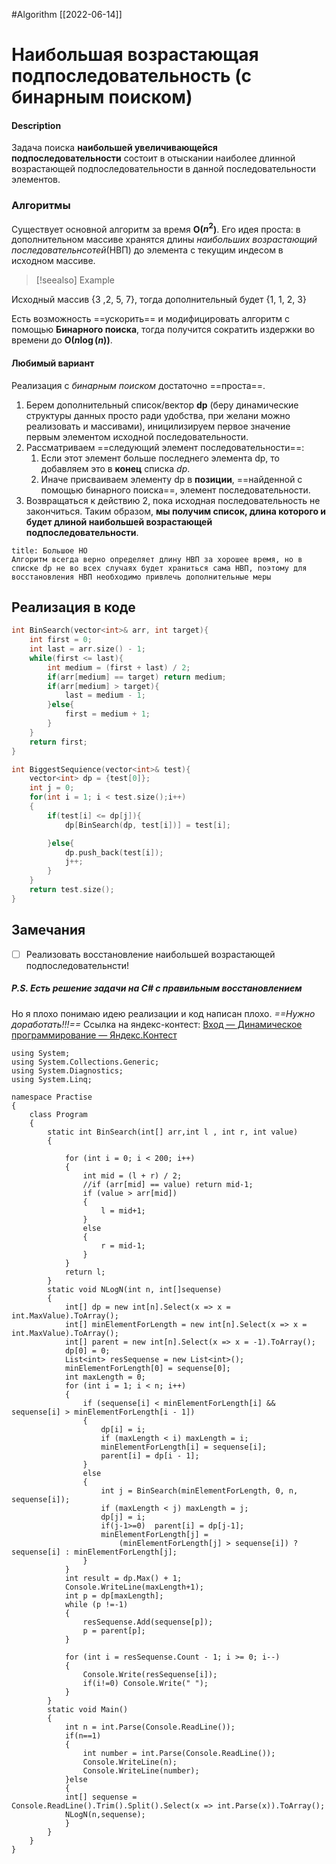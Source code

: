 #Algorithm 
[[2022-06-14]]
# Наибольшая возрастающая подпоследовательность (с бинарным поиском)
#### Description 
Задача поиска **наибольшей увеличивающейся подпоследовательности** состоит в отыскании наиболее длинной возрастающей подпоследовательности в данной последовательности элементов.
### Алгоритмы
Существует основной алгоритм за время **O($n^{2}$)**. Его идея проста: в дополнительном массиве хранятся длины *наибольших возрастающий последовательнсотей*(НВП) до элемента с текущим индесом в исходном массиве. 
> [!seealso] Example
> 
Исходный массив {3 ,2, 5, 7}, тогда дополнительный будет {1, 1, 2, 3}

Есть возможность ==ускорить== и модифицировать алгоритм с помощью **Бинарного поиска**, тогда получится сократить издержки во времени до **O($n\log(n)$)**.
#### Любимый вариант
Реализация с *бинарным поиском* достаточно ==проста==.
1) Берем дополнительный список/вектор **dp** (беру динамические структуры данных просто ради удобства, при желани можно реализовать и массивами), иницилизируем первое значение первым элементом исходной последовательности.
2) Рассматриваем ==следующий элемент последовательности==:
	1) Если этот элемент больше последнего элемента dp, то добавляем это в **конец** списка *dp*.
	2) Иначе присваиваем элементу dp в **позиции**, ==найденной с помощью бинарного поиска==, элемент последовательности.
3) Возвращаться к действию 2, пока исходная последовательность не закончиться.
Таким образом, **мы получим список, длина которого и будет длиной наибольшей возрастающей подпоследовательности**.
```ad-danger
title: Большое НО
Алгоритм всегда верно определяет длину НВП за хорошее время, но в списке dp не во всех случаях будет храниться сама НВП, поэтому для восстановления НВП необходимо привлечь дополнительные меры

```

## Реализация в коде
```cpp
int BinSearch(vector<int>& arr, int target){
    int first = 0;
    int last = arr.size() - 1;
    while(first <= last){
        int medium = (first + last) / 2;
        if(arr[medium] == target) return medium;
        if(arr[medium] > target){
            last = medium - 1;
        }else{
            first = medium + 1;
        }
    }
    return first;
}

int BiggestSequience(vector<int>& test){
    vector<int> dp = {test[0]};
    int j = 0;
    for(int i = 1; i < test.size();i++)
    {
        if(test[i] <= dp[j]){
            dp[BinSearch(dp, test[i])] = test[i];

        }else{
            dp.push_back(test[i]);
            j++;
        }
    }
    return test.size();
}
```
## Замечания
- [ ] Реализовать восстановление наибольшей возрастающей подпоследовательнсти!

##### P.S. Есть решение задачи на C# с правильным восстановлением
Но я плохо понимаю идею реализации и код написан плохо. *==Нужно доработать!!!==*
Ссылка на яндекс-контест: [Вход — Динамическое программирование — Яндекс.Контест](https://contest.yandex.ru/contest/26701)
```Csharp
using System;
using System.Collections.Generic;
using System.Diagnostics;
using System.Linq;

namespace Practise
{
    class Program
    {
        static int BinSearch(int[] arr,int l , int r, int value)
        {
           
            for (int i = 0; i < 200; i++)
            {
                int mid = (l + r) / 2;
                //if (arr[mid] == value) return mid-1;
                if (value > arr[mid])
                {
                    l = mid+1;
                }
                else
                {
                    r = mid-1;
                }
            }
            return l;
        }
        static void NLogN(int n, int[]sequense)
        {
            int[] dp = new int[n].Select(x => x = int.MaxValue).ToArray();
            int[] minElementForLength = new int[n].Select(x => x = int.MaxValue).ToArray();
            int[] parent = new int[n].Select(x => x = -1).ToArray();
            dp[0] = 0;
            List<int> resSequense = new List<int>();
            minElementForLength[0] = sequense[0];
            int maxLength = 0;
            for (int i = 1; i < n; i++)
            {
                if (sequense[i] < minElementForLength[i] && sequense[i] > minElementForLength[i - 1])
                {
                    dp[i] = i;
                    if (maxLength < i) maxLength = i;
                    minElementForLength[i] = sequense[i];
                    parent[i] = dp[i - 1];
                }
                else
                {
                    int j = BinSearch(minElementForLength, 0, n, sequense[i]);
                    if (maxLength < j) maxLength = j;
                    dp[j] = i;
                    if(j-1>=0)  parent[i] = dp[j-1];
                    minElementForLength[j] =
                        (minElementForLength[j] > sequense[i]) ? sequense[i] : minElementForLength[j];                    
                }
            }
            int result = dp.Max() + 1;
            Console.WriteLine(maxLength+1);
            int p = dp[maxLength];
            while (p !=-1)
            {
                resSequense.Add(sequense[p]);
                p = parent[p];
            }

            for (int i = resSequense.Count - 1; i >= 0; i--)
            {
                Console.Write(resSequense[i]);
                if(i!=0) Console.Write(" ");
            }
        }
        static void Main()
        {
            int n = int.Parse(Console.ReadLine());
            if(n==1)
            {
            	int number = int.Parse(Console.ReadLine());
                Console.WriteLine(n);
                Console.WriteLine(number);    
            }else
            {
            int[] sequense = Console.ReadLine().Trim().Split().Select(x => int.Parse(x)).ToArray();
            NLogN(n,sequense);
            }            
        }        
    }
}
```